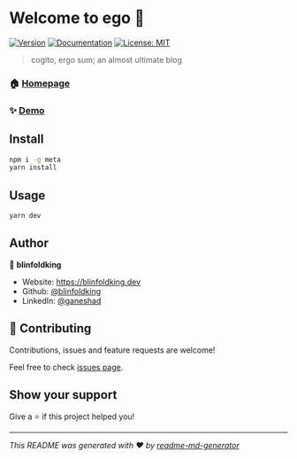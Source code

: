 # Welcome to ego 👋
[![Version](https://img.shields.io/npm/v/ego.svg)](https://www.npmjs.com/package/ego)
[![Documentation](https://img.shields.io/badge/documentation-yes-brightgreen.svg)](https://ego.blinfoldking.now.sh)
[![License: MIT](https://img.shields.io/badge/License-MIT-yellow.svg)](#)

> cogito, ergo sum; an almost ultimate blog

### 🏠 [Homepage](https://ego.blinfoldking.now.sh)

### ✨ [Demo](https://ego.blinfoldking.now.sh)

## Install

```sh
npm i -g meta
yarn install
```

## Usage

```sh
yarn dev
```

## Author

👤 **blinfoldking**

* Website: https://blinfoldking.dev
* Github: [@blinfoldking](https://github.com/blinfoldking)
* LinkedIn: [@ganeshad](https://linkedin.com/in/ganeshad)

## 🤝 Contributing

Contributions, issues and feature requests are welcome!

Feel free to check [issues page](https://github.com/BlinfoldKing/ego/issues). 

## Show your support

Give a ⭐️ if this project helped you!


***
_This README was generated with ❤️ by [readme-md-generator](https://github.com/kefranabg/readme-md-generator)_